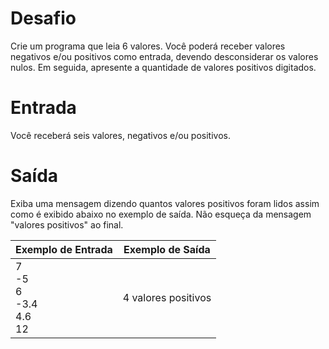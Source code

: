 # Desafio
Crie um programa que leia 6 valores. Você poderá receber valores negativos e/ou positivos como entrada, devendo desconsiderar os valores nulos. Em seguida, apresente a quantidade de valores positivos digitados.

# Entrada
Você receberá seis valores, negativos e/ou positivos.

# Saída
Exiba uma mensagem dizendo quantos valores positivos foram lidos assim como é exibido abaixo no exemplo de saída. Não esqueça da mensagem "valores positivos" ao final.

| Exemplo de Entrada | Exemplo de Saída|
| ---|--- |
|7<br />-5<br />6<br />-3.4<br />4.6<br />12|4 valores positivos|